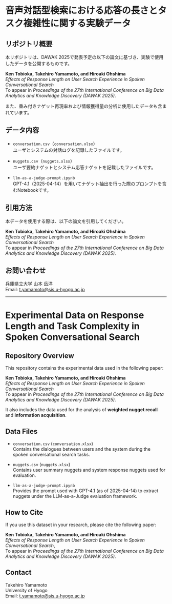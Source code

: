 # 音声対話型検索における応答の長さとタスク複雑性に関する実験データ

## リポジトリ概要

本リポジトリは、DAWAK 2025で発表予定の以下の論文に基づき、実験で使用したデータを公開するものです。

**Ken Tobioka, Takehiro Yamamoto, and Hiroaki Ohshima**  
*Effects of Response Length on User Search Experience in Spoken Conversational Search*  
To appear in *Proceedings of the 27th International Conference on Big Data Analytics and Knowledge Discovery (DAWAK 2025)*.

また、重み付きナゲット再現率および情報獲得量の分析に使用したデータも含まれています。

## データ内容

- `conversation.csv`（`conversation.xlsx`）  
  ユーザとシステムの対話ログを記録したファイルです。

- `nuggets.csv`（`nuggets.xlsx`）  
  ユーザ要約ナゲットとシステム応答ナゲットを記載したファイルです。

- `llm-as-a-judge-prompt.ipynb`  
  GPT-4.1（2025-04-14）を用いてナゲット抽出を行った際のプロンプトを含むNotebookです。

## 引用方法

本データを使用する際は、以下の論文を引用してください。

**Ken Tobioka, Takehiro Yamamoto, and Hiroaki Ohshima**  
*Effects of Response Length on User Search Experience in Spoken Conversational Search*  
To appear in *Proceedings of the 27th International Conference on Big Data Analytics and Knowledge Discovery (DAWAK 2025)*.

## お問い合わせ

兵庫県立大学 山本 岳洋  
Email: t.yamamoto@sis.u-hyogo.ac.jp

---

# Experimental Data on Response Length and Task Complexity in Spoken Conversational Search

## Repository Overview

This repository contains the experimental data used in the following paper:

**Ken Tobioka, Takehiro Yamamoto, and Hiroaki Ohshima**  
*Effects of Response Length on User Search Experience in Spoken Conversational Search*  
To appear in *Proceedings of the 27th International Conference on Big Data Analytics and Knowledge Discovery (DAWAK 2025)*.

It also includes the data used for the analysis of **weighted nugget recall** and **information acquisition**.

## Data Files

- `conversation.csv` (`conversation.xlsx`)  
  Contains the dialogues between users and the system during the spoken conversational search tasks.

- `nuggets.csv` (`nuggets.xlsx`)  
  Contains user summary nuggets and system response nuggets used for evaluation.

- `llm-as-a-judge-prompt.ipynb`  
  Provides the prompt used with GPT-4.1 (as of 2025-04-14) to extract nuggets under the LLM-as-a-Judge evaluation framework.

## How to Cite

If you use this dataset in your research, please cite the following paper:

**Ken Tobioka, Takehiro Yamamoto, and Hiroaki Ohshima**  
*Effects of Response Length on User Search Experience in Spoken Conversational Search*,  
To appear in *Proceedings of the 27th International Conference on Big Data Analytics and Knowledge Discovery (DAWAK 2025)*.

## Contact

Takehiro Yamamoto  
University of Hyogo  
Email: t.yamamoto@sis.u-hyogo.ac.jp
